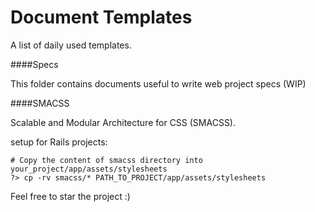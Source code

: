Document Templates
==================

A list of daily used templates.

####Specs

This folder contains documents useful to write web project specs (WIP)

####SMACSS

Scalable and Modular Architecture for CSS (SMACSS).

setup for Rails projects:

```shell
# Copy the content of smacss directory into your_project/app/assets/stylesheets
?> cp -rv smacss/* PATH_TO_PROJECT/app/assets/stylesheets
```

Feel free to star the project :)